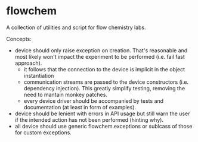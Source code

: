 # flowchem
A collection of utilities and script for flow chemistry labs.

Concepts:
- device should only raise exception on creation. That's reasonable and most likely won't impact the experiment to be performed (i.e. fail fast approach).
  - it follows that the connection to the device is implicit in the object instantiation
  - communication streams are passed to the device constructors (i.e. dependency injection). This greatly simplify testing, removing the need to mantain monkey patches.
  - every device driver should be accompanied by tests and documentation (at least in form of examples).
- device should be lenient with errors in API usage but still warn the user if the intended action has not been performed (hinting why).
- all device should use generic flowchem.exceptions or sublcass of those for custom exceptions.